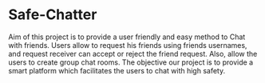 # Safe-Chatter
Aim of this project is to provide a user friendly and easy method to Chat with friends. Users allow to request his friends using friends usernames, and request receiver can accept or reject the friend request. Also, allow the users to create group chat rooms. The objective our project is to provide a smart platform which facilitates the users to chat with high safety. 
